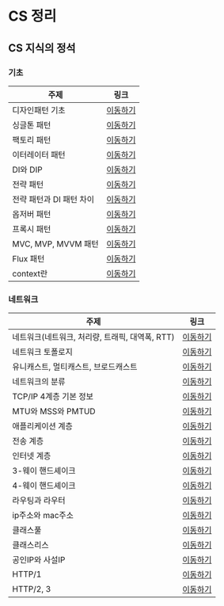 # CS 정리

## CS 지식의 정석

### 기초

| 주제                     | 링크                                                                                                          |
| ------------------------ | ------------------------------------------------------------------------------------------------------------- |
| 디자인패턴 기초          | [이동하기](https://github.com/CHOIJUNHYUK01/cs_wiki/blob/main/CS-vible-lecture/basic/design-pattern.md)       |
| 싱글톤 패턴              | [이동하기](https://github.com/CHOIJUNHYUK01/cs_wiki/blob/main/CS-vible-lecture/basic/singleton-pattern.md)    |
| 팩토리 패턴              | [이동하기](https://github.com/CHOIJUNHYUK01/cs_wiki/blob/main/CS-vible-lecture/basic/factory-pattern.md)      |
| 이터레이터 패턴          | [이동하기](https://github.com/CHOIJUNHYUK01/cs_wiki/blob/main/CS-vible-lecture/basic/iterator-pattern.md)     |
| DI와 DIP                 | [이동하기](https://github.com/CHOIJUNHYUK01/cs_wiki/blob/main/CS-vible-lecture/basic/dependency-injection.md) |
| 전략 패턴                | [이동하기](https://github.com/CHOIJUNHYUK01/cs_wiki/blob/main/CS-vible-lecture/basic/strategy-pattern.md)     |
| 전략 패턴과 DI 패턴 차이 | [이동하기](https://github.com/CHOIJUNHYUK01/cs_wiki/blob/main/CS-vible-lecture/basic/diff-pattern.md)         |
| 옵저버 패턴              | [이동하기](https://github.com/CHOIJUNHYUK01/cs_wiki/blob/main/CS-vible-lecture/basic/observer-pattern.md)     |
| 프록시 패턴              | [이동하기](https://github.com/CHOIJUNHYUK01/cs_wiki/blob/main/CS-vible-lecture/basic/proxy-pattern.md)        |
| MVC, MVP, MVVM 패턴      | [이동하기](https://github.com/CHOIJUNHYUK01/cs_wiki/blob/main/CS-vible-lecture/basic/mvc-pattern.md)          |
| Flux 패턴                | [이동하기](https://github.com/CHOIJUNHYUK01/cs_wiki/blob/main/CS-vible-lecture/basic/flux-pattern.md)         |
| context란                | [이동하기](https://github.com/CHOIJUNHYUK01/cs_wiki/blob/main/CS-vible-lecture/basic/what-is-context.md)      |

### 네트워크

| 주제                                            | 링크                                                                                                         |
| ----------------------------------------------- | ------------------------------------------------------------------------------------------------------------ |
| 네트워크(네트워크, 처리량, 트래픽, 대역폭, RTT) | [이동하기](https://github.com/CHOIJUNHYUK01/cs_wiki/blob/main/CS-vible-lecture/network/about-network.md)     |
| 네트워크 토폴로지                               | [이동하기](https://github.com/CHOIJUNHYUK01/cs_wiki/blob/main/CS-vible-lecture/network/network-topology.md)  |
| 유니캐스트, 멀티캐스트, 브로드캐스트            | [이동하기](https://github.com/CHOIJUNHYUK01/cs_wiki/blob/main/CS-vible-lecture/network/about-casting.md)     |
| 네트워크의 분류                                 | [이동하기](https://github.com/CHOIJUNHYUK01/cs_wiki/blob/main/CS-vible-lecture/network/kind-of-network.md)   |
| TCP/IP 4계층 기본 정보                          | [이동하기](https://github.com/CHOIJUNHYUK01/cs_wiki/blob/main/CS-vible-lecture/network/about-tcp-and-ip.md)  |
| MTU와 MSS와 PMTUD                               | [이동하기](https://github.com/CHOIJUNHYUK01/cs_wiki/blob/main/CS-vible-lecture/network/mtu-and-mss.md)       |
| 애플리케이션 계층                               | [이동하기](https://github.com/CHOIJUNHYUK01/cs_wiki/blob/main/CS-vible-lecture/network/application-layer.md) |
| 전송 계층                                       | [이동하기](https://github.com/CHOIJUNHYUK01/cs_wiki/blob/main/CS-vible-lecture/network/transport-layer.md)   |
| 인터넷 계층                                     | [이동하기](https://github.com/CHOIJUNHYUK01/cs_wiki/blob/main/CS-vible-lecture/network/network-layer.md)     |
| 3-웨이 핸드셰이크                               | [이동하기](https://github.com/CHOIJUNHYUK01/cs_wiki/blob/main/CS-vible-lecture/network/handshake-three.md)   |
| 4-웨이 핸드셰이크                               | [이동하기](https://github.com/CHOIJUNHYUK01/cs_wiki/blob/main/CS-vible-lecture/network/handshake-four.md)    |
| 라우팅과 라우터                                 | [이동하기](https://github.com/CHOIJUNHYUK01/cs_wiki/blob/main/CS-vible-lecture/network/about-routing.md)     |
| ip주소와 mac주소                                | [이동하기](https://github.com/CHOIJUNHYUK01/cs_wiki/blob/main/CS-vible-lecture/network/about-ip-mac.md)      |
| 클래스풀                                        | [이동하기](https://github.com/CHOIJUNHYUK01/cs_wiki/blob/main/CS-vible-lecture/network/about-classful.md)    |
| 클래스리스                                      | [이동하기](https://github.com/CHOIJUNHYUK01/cs_wiki/blob/main/CS-vible-lecture/network/about-classless.md)   |
| 공인IP와 사설IP                                 | [이동하기](https://github.com/CHOIJUNHYUK01/cs_wiki/blob/main/CS-vible-lecture/network/public-private-ip.md) |
| HTTP/1                                          | [이동하기](https://github.com/CHOIJUNHYUK01/cs_wiki/blob/main/CS-vible-lecture/network/diff-http1.md)        |
| HTTP/2, 3                                       | [이동하기](https://github.com/CHOIJUNHYUK01/cs_wiki/blob/main/CS-vible-lecture/network/http2-3.md)           |
